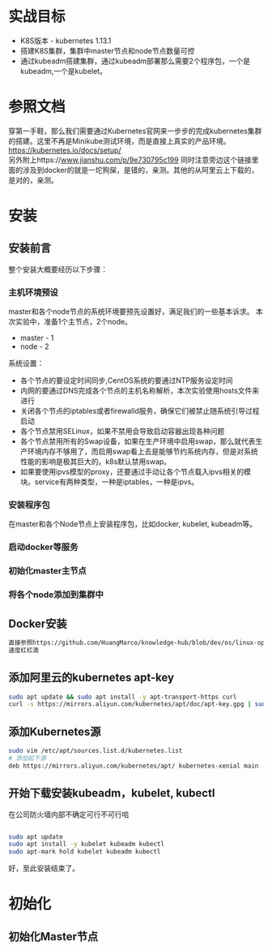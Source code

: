 # 实战目标
* K8S版本 - kubernetes 1.13.1
* 搭建K8S集群，集群中master节点和node节点数量可控
* 通过kubeadm搭建集群，通过kubeadm部署那么需要2个程序包，一个是kubeadm,一个是kubelet。


# 参照文档
穿第一手鞋，那么我们需要通过Kubernetes官网来一步步的完成kubernetes集群的搭建。这里不再是Minikube测试环境，而是直接上真实的产品环境。
https://kubernetes.io/docs/setup/
<br>
另外附上https://www.jianshu.com/p/9e730795c199
同时注意旁边这个链接里面的涉及到docker的就是一坨狗屎，是错的，亲测。其他的从阿里云上下载的，是对的，亲测。



# 安装

## 安装前言
整个安装大概要经历以下步骤：

### 主机环境预设
master和各个node节点的系统环境要预先设置好，满足我们的一些基本诉求。
本次实验中，准备1个主节点，2个node。

* master - 1
* node - 2

系统设置：
* 各个节点的要设定时间同步,CentOS系统的要通过NTP服务设定时间
* 内网的要通过DNS完成各个节点的主机名称解析，本次实验使用hosts文件来进行
* 关闭各个节点的iptables或者firewalld服务，确保它们被禁止随系统引导过程启动
* 各个节点禁用SELinux，如果不禁用会导致启动容器出现各种问题
* 各个节点禁用所有的Swap设备，如果在生产环境中启用swap，那么就代表生产环境内存不够用了，而启用swap看上去是能够节约系统内存，但是对系统性能的影响是极其巨大的。k8s默认禁用swap。
* 如果要使用ipvs模型的proxy，还要通过手动让各个节点载入ipvs相关的模块。service有两种类型，一种是iptables，一种是ipvs。




### 安装程序包
在master和各个Node节点上安装程序包，比如docker, kubelet, kubeadm等。


### 启动docker等服务

### 初始化master主节点


### 将各个node添加到集群中



## Docker安装
```sh
直接参照https://github.com/HuangMarco/knowledge-hub/blob/dev/os/linux-operation/linux_installation_softwares_components.md#install-docker-ce---ubuntu
速度杠杠滴
```

## 添加阿里云的kubernetes apt-key
```sh
sudo apt update && sudo apt install -y apt-transport-https curl
curl -s https://mirrors.aliyun.com/kubernetes/apt/doc/apt-key.gpg | sudo apt-key add -
```

## 添加Kubernetes源
```sh
sudo vim /etc/apt/sources.list.d/kubernetes.list
# 添加如下源
deb https://mirrors.aliyun.com/kubernetes/apt/ kubernetes-xenial main

```

## 开始下载安装kubeadm，kubelet, kubectl
在公司防火墙内部不确定可行不可行哈
```sh

sudo apt update
sudo apt install -y kubelet kubeadm kubectl
sudo apt-mark hold kubelet kubeadm kubectl
```
好，至此安装结束了。


# 初始化

## 初始化Master节点


